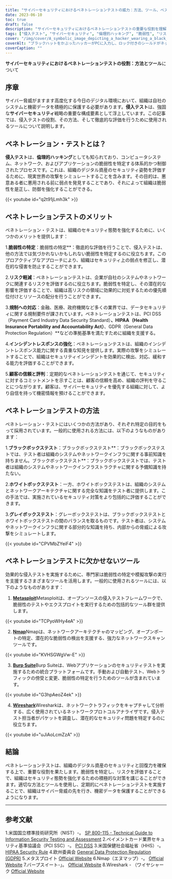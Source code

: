 ```yaml
---
title: "サイバーセキュリティにおけるペネトレーションテストの威力：方法、ツール、ベストプラクティス"
date: 2023-06-10
toc: true
draft: false
description: "サイバーセキュリティにおけるペネトレーションテストの重要な役割を理解し、効果的な方法、必須ツール、ベストプラクティスについて学ぶことができます。"
tags: ["侵入テスト", "サイバーセキュリティ", "倫理的ハッキング", "脆弱性", "リスク軽減", "コンプライアンス", "インシデントレスポンス", "顧客信頼度", "ブラックボックステスト", "ホワイトボックステスト", "グレーボックステスト", "メタスプロイト", "エヌマップ", "バープスイート", "ワイヤシャーク", "ネットワークスキャン", "ウェブアプリケーションセキュリティ", "データ保護", "サイバー脅威対策", "デジタルセキュリティアセスメント", "セキュリティ態勢強化", "ネットワークプロトコルアナライザ", "サイバーセキュリティ戦略", "システムの脆弱性", "防衛強化", "デジタルアセットプロテクション", "ペネトレーションテストのメリット", "サイバーセキュリティベストプラクティス", "規制遵守", "顧客データ保護"]
cover: "/img/cover/A_symbolic_image_depicting_a_hacker_wearing_a_black_hat.png"
coverAlt: "ブラックハットをかぶったハッカーがPCに入力し、ロック付きのシールドがネットワークを守っている様子をシンボリックに描いたイメージです。"
coverCaption: ""
---
```


**サイバーセキュリティにおけるペネトレーションテストの役割：方法とツール**について

## 序章

サイバー脅威がますます高度化する今日のデジタル環境において、組織は自社のシステムと機密データを積極的に保護する必要があります。**侵入テスト**は、強固な**サイバーセキュリティ**戦略の重要な構成要素として浮上しています。この記事では、侵入テストの役割、その方法、そして徹底的な評価を行うために使用されるツールについて説明します。

## ペネトレーション・テストとは？

**侵入テスト**は、**倫理的ハッキング**としても知られており、コンピュータシステム、ネットワーク、およびアプリケーションの脆弱性を特定する体系的かつ制御されたプロセスです。これは、組織のデジタル資産のセキュリティ姿勢を評価するために、現実世界の攻撃をシミュレートすることを含みます。その目的は、悪意ある者に悪用される前に弱点を発見することであり、それによって組織は脆弱性を是正し、防御を強化することができる。

{{< youtube id="q2t91jLmh3k" >}}

## ペネトレーションテストのメリット

ペネトレーション・テストは、組織のセキュリティ態勢を強化するために、いくつかのメリットを提供します：

1.**脆弱性の特定**：脆弱性の特定**：徹底的な評価を行うことで、侵入テストは、他の方法では気づかれないかもしれない脆弱性を特定するのに役立ちます。このプロアクティブなアプローチにより、組織はセキュリティ上の弱点を修正し、潜在的な侵害を防止することができます。

2.**リスク軽減**：ペネトレーションテストは、企業が自社のシステムやネットワークに関連するリスクを評価するのに役立ちます。脆弱性を特定し、その潜在的な影響を評価することで、組織は高リスクの領域に効果的に対処するための優先順位付けとリソースの配分を行うことができます。

3.**規制への対応**：金融、医療、政府機関など多くの業界では、データセキュリティに関する規制要件が課されています。ペネトレーションテストは、PCI DSS（Payment Card Industry Data Security Standard）**、HIPAA（Health Insurance Portability and Accountability Act）**、GDPR（General Data Protection Regulation）**などの準拠基準を満たすために組織を支援する。

4.**インシデントレスポンスの強化**：ペネトレーションテストは、組織のインシデントレスポンス能力に関する貴重な知見を提供します。実際の攻撃をシミュレートすることで、組織はセキュリティインシデントを効果的に検出、対応、緩和する能力を評価することができます。

5.**顧客の信頼と評判**：定期的なペネトレーションテストを通じて、セキュリティに対するコミットメントを示すことは、顧客の信頼を高め、組織の評判を守ることにつながります。顧客は、サイバーセキュリティを優先する組織に対して、より自信を持って機密情報を預けることができます。

## ペネトレーションテストの方法

ペネトレーション・テストにはいくつかの方法があり、それぞれ特定の目的をもって採用されています。一般的に使用される方法には、以下のようなものがあります：

1.**ブラックボックステスト**：ブラックボックステスト**：ブラックボックステストでは、テスト者は組織のシステムやネットワークインフラに関する事前知識を持ちません。ブラックボックステスト**：ブラックボックステストでは、テスト者は組織のシステムやネットワークインフラストラクチャに関する予備知識を持たない。

2.**ホワイトボックステスト**：一方、ホワイトボックステストは、組織のシステムとネットワークアーキテクチャに関する完全な知識をテスト者に提供します。この手法では、実施されているセキュリティ対策をより包括的に評価することができます。

3.**グレイボックステスト**：グレーボックステストは、ブラックボックステストとホワイトボックステストの間のバランスを取るものです。テスト者は、システムやネットワークインフラに関する部分的な知識を持ち、内部からの脅威による攻撃をシミュレートします。

{{< youtube id="CPVMbZYeiF4" >}}

## ペネトレーションテストに欠かせないツール

効果的な侵入テストを実施するために、専門家は脆弱性の特定や模擬攻撃の実行を支援するさまざまなツールを活用します。一般的に使用されるツールには、以下のようなものがあります：

1. [**Metasploit**](https://www.metasploit.com/)Metasploitは、オープンソースの侵入テストフレームワークで、脆弱性のテストやエクスプロイトを実行するための包括的なツール群を提供します。

{{< youtube id="TCPyoWHy4eA" >}}

2. [**Nmap**](https://nmap.org/)Nmapは、ネットワークアーキテクチャのマッピング、オープンポートの特定、潜在的な脆弱性の検出を支援する、強力なネットワークスキャンツールです。

{{< youtube id="KVHSGWgVw-E" >}}

3. [**Burp Suite**](https://portswigger.net/burp)Burp Suiteは、Webアプリケーションのセキュリティテストを実施するための統合プラットフォームです。手動および自動テスト、Webトラフィックの傍受と変更、脆弱性の特定を行うためのツールが含まれています。

{{< youtube id="G3hpAeoZ4ek" >}}

4. [**Wireshark**](https://www.wireshark.org/)Wiresharkは、ネットワークトラフィックをキャプチャして分析する、広く使用されているネットワークプロトコルアナライザです。侵入テスト担当者がパケットを調査し、潜在的なセキュリティ問題を特定するのに役立ちます。

{{< youtube id="uJiAoLcmZzA" >}}

## 結論

ペネトレーションテストは、組織のデジタル資産のセキュリティと回復力を確保する上で、重要な役割を果たします。脆弱性を特定し、リスクを評価することで、組織はセキュリティ態勢を強化するための積極的な対策を講じることができます。適切な方法とツールを使用し、定期的にペネトレーションテストを実施することで、組織はサイバー脅威の先を行き、機密データを保護することができるようになります。

______

## 参考文献

1.米国国立標準技術研究所（NIST）-。 [SP 800-115 - Technical Guide to Information Security Testing and Assessment](https://doi.org/10.6028/NIST.SP.800-115)
2.ペイメントカード業界セキュリティ基準協議会（PCI SSC）-。 [PCI DSS](https://www.pcisecuritystandards.org/document_library)
3.米国保健社会福祉省（HHS）-。 [HIPAA Security Rule](https://www.hhs.gov/hipaa/for-professionals/security/index.html)
4.欧州委員会 [General Data Protection Regulation (GDPR)](https://ec.europa.eu/info/law/law-topic/data-protection_en)
5.メタスプロイト [Official Website](https://www.metasploit.com/)
6.Nmap（エヌマップ）-。 [Official Website](https://nmap.org/)
7.バープスイート-」。 [Official Website](https://portswigger.net/burp)
8.Wireshark - （ワイヤシャーク [Official Website](https://www.wireshark.org/)

